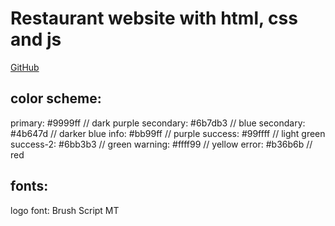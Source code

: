 # Restaurant website with html, css and js

[GitHub](https://github.com/ObradovicNikola/Restaurant-Cosmos)

## color scheme:

primary: #9999ff // dark purple
secondary: #6b7db3 // blue
secondary: #4b647d // darker blue
info: #bb99ff // purple
success: #99ffff // light green
success-2: #6bb3b3 // green
warning: #ffff99 // yellow
error: #b36b6b // red

## fonts:

logo font: Brush Script MT
